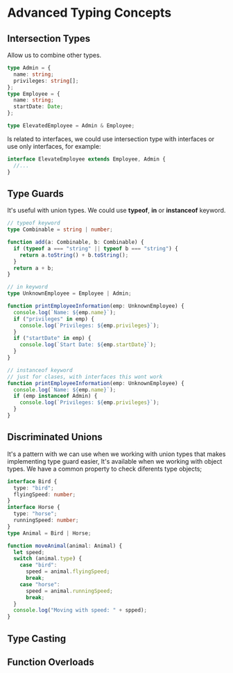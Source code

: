 # Advanced Typing Concepts

## Intersection Types

Allow us to combine other types.

```typescript
type Admin = {
  name: string;
  privileges: string[];
};
type Employee = {
  name: string;
  startDate: Date;
};

type ElevatedEmployee = Admin & Employee;
```

Is related to interfaces, we could use intersection type with interfaces or use only interfaces, for example:

```typescript
interface ElevateEmployee extends Employee, Admin {
  //...
}
```

## Type Guards

It's useful with union types. We could use **typeof**, **in** or **instanceof** keyword.

```typescript
// typeof keyword
type Combinable = string | number;

function add(a: Combinable, b: Combinable) {
  if (typeof a === "string" || typeof b === "string") {
    return a.toString() + b.toString();
  }
  return a + b;
}
```

```typescript
// in keyword
type UnknownEmployee = Employee | Admin;

function printEmployeeInformation(emp: UnknownEmployee) {
  console.log(`Name: ${emp.name}`);
  if ("privileges" in emp) {
    console.log(`Privileges: ${emp.privileges}`);
  }
  if ("startDate" in emp) {
    console.log(`Start Date: ${emp.startDate}`);
  }
}
```

```typescript
// instanceof keyword
// just for clases, with interfaces this wont work
function printEmployeeInformation(emp: UnknownEmployee) {
  console.log(`Name: ${emp.name}`);
  if (emp instanceof Admin) {
    console.log(`Privileges: ${emp.privileges}`);
  }
}
```

## Discriminated Unions

It's a pattern with we can use when we working with union types that makes implementing type guard easier, It's available when we working with object types.
We have a common property to check diferents type objects;

```typescript
interface Bird {
  type: "bird";
  flyingSpeed: number;
}
interface Horse {
  type: "horse";
  runningSpeed: number;
}
type Animal = Bird | Horse;

function moveAnimal(animal: Animal) {
  let speed;
  switch (animal.type) {
    case "bird":
      speed = animal.flyingSpeed;
      break;
    case "horse":
      speed = animal.runningSpeed;
      break;
  }
  console.log("Moving with speed: " + spped);
}
```

## Type Casting

## Function Overloads
